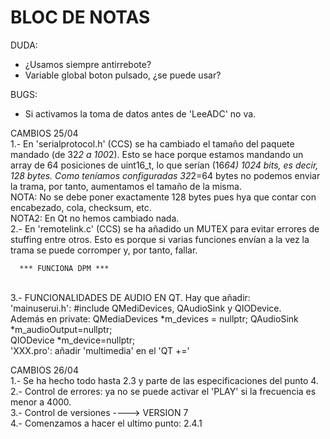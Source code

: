 # BLOC DE NOTAS

DUDA:
- ¿Usamos siempre antirrebote?
- Variable global boton pulsado, ¿se puede usar?

BUGS:
- Si activamos la toma de datos antes de 'LeeADC' no va.


CAMBIOS 25/04
<br/>1.- En 'serialprotocol.h' (CCS) se ha cambiado el tamaño del paquete mandado (de 32*2 a 100*2). Esto se hace porque estamos mandando un array de 64 posiciones de uint16_t,
lo que serían (16*64) 1024 bits, es decir, 128 bytes. Como teníamos configuradas 32*2=64 bytes no podemos enviar la trama, por tanto, aumentamos el tamaño de la misma.
<br/>NOTA: No se debe poner exactamente 128 bytes pues hya que contar con encabezado, cola, checksum, etc.
<br/>NOTA2: En Qt no hemos cambiado nada.
<br/>2.- En 'remotelink.c' (CCS) se ha añadido un MUTEX para evitar errores de stuffing entre otros. Esto es porque si varias funciones envían a la vez la trama se puede
corromper y, por tanto, fallar.

      *** FUNCIONA DPM ***
      
<br/>3.- FUNCIONALIDADES DE AUDIO EN QT. Hay que añadir:
<br/>     'mainuserui.h': #include QMediDevices, QAudioSink y QIODevice.
<br/>     Además en private: QMediaDevices *m_devices = nullptr; QAudioSink *m_audioOutput=nullptr;
<br/>     QIODevice *m_device=nullptr;
<br/>     'XXX.pro': añadir 'multimedia' en el 'QT      +='

CAMBIOS 26/04
<br/>1.- Se ha hecho todo hasta 2.3 y parte de las especificaciones del punto 4.
<br/>2.- Control de errores: ya no se puede activar el 'PLAY' si la frecuencia es menor a 4000.
<br/>3.- Control de versiones ----> VERSION 7
<br/>4.- Comenzamos a hacer el ultimo punto: 2.4.1

